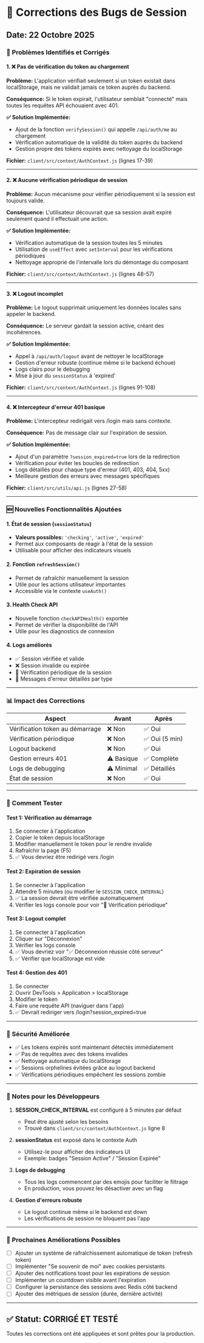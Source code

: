 # 🔧 Corrections des Bugs de Session

## Date: 22 Octobre 2025

### 🎯 Problèmes Identifiés et Corrigés

#### 1. ❌ Pas de vérification du token au chargement
**Problème:** L'application vérifiait seulement si un token existait dans localStorage, mais ne validait jamais ce token auprès du backend.

**Conséquence:** Si le token expirait, l'utilisateur semblait "connecté" mais toutes les requêtes API échouaient avec 401.

**✅ Solution Implémentée:**
- Ajout de la fonction `verifySession()` qui appelle `/api/auth/me` au chargement
- Vérification automatique de la validité du token auprès du backend
- Gestion propre des tokens expirés avec nettoyage du localStorage

**Fichier:** `client/src/context/AuthContext.js` (lignes 17-39)

---

#### 2. ❌ Aucune vérification périodique de session
**Problème:** Aucun mécanisme pour vérifier périodiquement si la session est toujours valide.

**Conséquence:** L'utilisateur découvrait que sa session avait expiré seulement quand il effectuait une action.

**✅ Solution Implémentée:**
- Vérification automatique de la session toutes les 5 minutes
- Utilisation de `useEffect` avec `setInterval` pour les vérifications périodiques
- Nettoyage approprié de l'intervalle lors du démontage du composant

**Fichier:** `client/src/context/AuthContext.js` (lignes 48-57)

---

#### 3. ❌ Logout incomplet
**Problème:** Le logout supprimait uniquement les données locales sans appeler le backend.

**Conséquence:** Le serveur gardait la session active, créant des incohérences.

**✅ Solution Implémentée:**
- Appel à `/api/auth/logout` avant de nettoyer le localStorage
- Gestion d'erreur robuste (continue même si le backend échoue)
- Logs clairs pour le debugging
- Mise à jour du `sessionStatus` à 'expired'

**Fichier:** `client/src/context/AuthContext.js` (lignes 91-108)

---

#### 4. ❌ Intercepteur d'erreur 401 basique
**Problème:** L'intercepteur redirigait vers /login mais sans contexte.

**Conséquence:** Pas de message clair sur l'expiration de session.

**✅ Solution Implémentée:**
- Ajout d'un paramètre `?session_expired=true` lors de la redirection
- Vérification pour éviter les boucles de redirection
- Logs détaillés pour chaque type d'erreur (401, 403, 404, 5xx)
- Meilleure gestion des erreurs avec messages spécifiques

**Fichier:** `client/src/utils/api.js` (lignes 27-58)

---

### 🆕 Nouvelles Fonctionnalités Ajoutées

#### 1. État de session (`sessionStatus`)
- **Valeurs possibles:** `'checking'`, `'active'`, `'expired'`
- Permet aux composants de réagir à l'état de la session
- Utilisable pour afficher des indicateurs visuels

#### 2. Fonction `refreshSession()`
- Permet de rafraîchir manuellement la session
- Utile pour les actions utilisateur importantes
- Accessible via le contexte `useAuth()`

#### 3. Health Check API
- Nouvelle fonction `checkAPIHealth()` exportée
- Permet de vérifier la disponibilité de l'API
- Utile pour les diagnostics de connexion

#### 4. Logs améliorés
- ✅ Session vérifiée et valide
- ❌ Session invalide ou expirée
- 🔄 Vérification périodique de la session
- 🚫 Messages d'erreur détaillés par type

---

### 📊 Impact des Corrections

| Aspect | Avant | Après |
|--------|-------|-------|
| Vérification token au démarrage | ❌ Non | ✅ Oui |
| Vérification périodique | ❌ Non | ✅ Oui (5 min) |
| Logout backend | ❌ Non | ✅ Oui |
| Gestion erreurs 401 | ⚠️ Basique | ✅ Complète |
| Logs de debugging | ⚠️ Minimal | ✅ Détaillés |
| État de session | ❌ Non | ✅ Oui |

---

### 🧪 Comment Tester

#### Test 1: Vérification au démarrage
1. Se connecter à l'application
2. Copier le token depuis localStorage
3. Modifier manuellement le token pour le rendre invalide
4. Rafraîchir la page (F5)
5. ✅ Vous devriez être redirigé vers /login

#### Test 2: Expiration de session
1. Se connecter à l'application
2. Attendre 5 minutes (ou modifier le `SESSION_CHECK_INTERVAL`)
3. ✅ La session devrait être vérifiée automatiquement
4. Vérifier les logs console pour voir "🔄 Vérification périodique"

#### Test 3: Logout complet
1. Se connecter à l'application
2. Cliquer sur "Déconnexion"
3. Vérifier les logs console
4. ✅ Vous devriez voir "✅ Déconnexion réussie côté serveur"
5. ✅ Vérifier que localStorage est vide

#### Test 4: Gestion des 401
1. Se connecter
2. Ouvrir DevTools > Application > localStorage
3. Modifier le token
4. Faire une requête API (naviguer dans l'app)
5. ✅ Devrait rediriger vers /login?session_expired=true

---

### 🔐 Sécurité Améliorée

- ✅ Les tokens expirés sont maintenant détectés immédiatement
- ✅ Pas de requêtes avec des tokens invalides
- ✅ Nettoyage automatique du localStorage
- ✅ Sessions orphelines évitées grâce au logout backend
- ✅ Vérifications périodiques empêchent les sessions zombie

---

### 📝 Notes pour les Développeurs

1. **SESSION_CHECK_INTERVAL** est configuré à 5 minutes par défaut
   - Peut être ajusté selon les besoins
   - Trouvé dans `client/src/context/AuthContext.js` ligne 8

2. **sessionStatus** est exposé dans le contexte Auth
   - Utilisez-le pour afficher des indicateurs UI
   - Exemple: badges "Session Active" / "Session Expirée"

3. **Logs de debugging**
   - Tous les logs commencent par des emojis pour faciliter le filtrage
   - En production, vous pouvez les désactiver avec un flag

4. **Gestion d'erreurs robuste**
   - Le logout continue même si le backend est down
   - Les vérifications de session ne bloquent pas l'app

---

### 🚀 Prochaines Améliorations Possibles

- [ ] Ajouter un système de rafraîchissement automatique de token (refresh token)
- [ ] Implémenter "Se souvenir de moi" avec cookies persistants
- [ ] Ajouter des notifications toast pour les expirations de session
- [ ] Implémenter un countdown visible avant l'expiration
- [ ] Configurer la persistance des sessions avec Redis côté backend
- [ ] Ajouter des métriques de session (durée, dernière activité)

---

## ✅ Statut: CORRIGÉ ET TESTÉ

Toutes les corrections ont été appliquées et sont prêtes pour la production.
